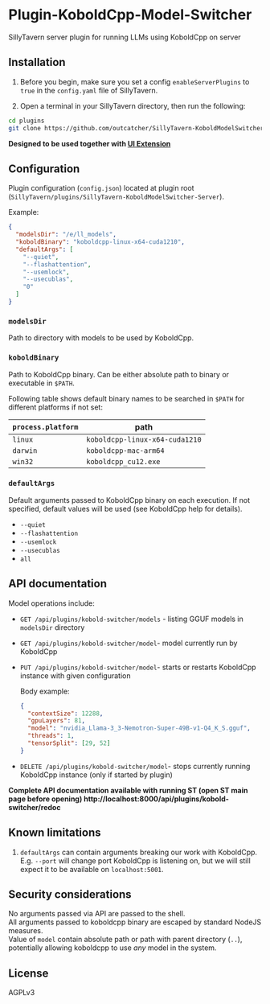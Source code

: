 # Plugin-KoboldCpp-Model-Switcher

SillyTavern server plugin for running LLMs using KoboldCpp on server

## Installation

1. Before you begin, make sure you set a config `enableServerPlugins` to `true` in the `config.yaml` file of SillyTavern.

2. Open a terminal in your SillyTavern directory, then run the following:

```bash
cd plugins
git clone https://github.com/outcatcher/SillyTavern-KoboldModelSwitcher-Server
```

**Designed to be used together with [UI Extension](https://github.com/outcatcher/SillyTavern-KoboldModelSwitcher-UI)**

## Configuration

Plugin configuration (`config.json`) located at plugin root (`SillyTavern/plugins/SillyTavern-KoboldModelSwitcher-Server`).

Example:

```json
{
  "modelsDir": "/e/ll_models",
  "koboldBinary": "koboldcpp-linux-x64-cuda1210",
  "defaultArgs": [
    "--quiet",
    "--flashattention",
    "--usemlock",
    "--usecublas",
    "0"
  ]
}
```

### `modelsDir`

Path to directory with models to be used by KoboldCpp.

### `koboldBinary`

Path to KoboldCpp binary. Can be either absolute path to binary or executable in `$PATH`.

Following table shows default binary names to be searched in `$PATH` for different platforms if not set:

| `process.platform` | path                           |
| ------------------ | ------------------------------ |
| `linux`            | `koboldcpp-linux-x64-cuda1210` |
| `darwin`           | `koboldcpp-mac-arm64`          |
| `win32`            | `koboldcpp_cu12.exe`           |

### `defaultArgs`

Default arguments passed to KoboldCpp binary on each execution.
If not specified, default values will be used (see KoboldCpp help for details).

- `--quiet`
- `--flashattention`
- `--usemlock`
- `--usecublas`
- `all`

## API documentation

Model operations include:

- `GET /api/plugins/kobold-switcher/models` - listing GGUF models in `modelsDir` directory
- `GET /api/plugins/kobold-switcher/model`- model currently run by KoboldCpp
- `PUT /api/plugins/kobold-switcher/model`- starts or restarts KoboldCpp instance with given configuration

  Body example:

  ```json
  {
    "contextSize": 12288,
    "gpuLayers": 81,
    "model": "nvidia_Llama-3_3-Nemotron-Super-49B-v1-Q4_K_S.gguf",
    "threads": 1,
    "tensorSplit": [29, 52]
  }
  ```

- `DELETE /api/plugins/kobold-switcher/model`- stops currently running KoboldCpp instance (only if started by plugin)

**Complete API documentation available with running ST (open ST main page before opening)
http://localhost:8000/api/plugins/kobold-switcher/redoc**

## Known limitations

1. `defaultArgs` can contain arguments breaking our work with KoboldCpp.
    E.g. `--port` will change port KoboldCpp is listening on, but we will still expect it
    to be available on `localhost:5001`.

## Security considerations

No arguments passed via API are passed to the shell. \
All arguments passed to koboldcpp binary are escaped by standard NodeJS measures. \
Value of `model` contain absolute path or path with parent directory (`..`), potentially allowing koboldcpp to use _any_ model in the system.

## License

AGPLv3

